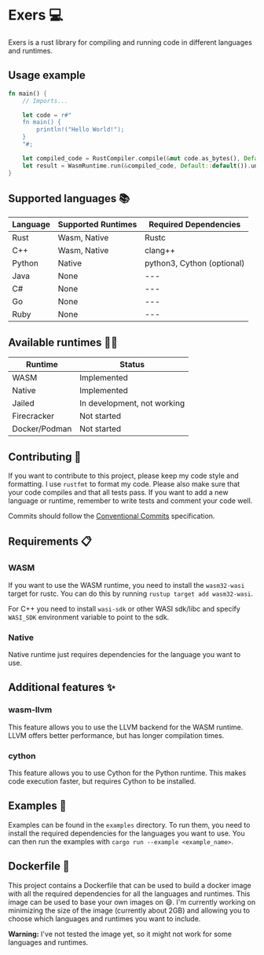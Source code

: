 # Exers :computer:

Exers is a rust library for compiling and running code in different languages and runtimes.

## Usage example

```rust
fn main() {
    // Imports...

    let code = r#"
    fn main() {
        println!("Hello World!");
    }
    "#;

    let compiled_code = RustCompiler.compile(&mut code.as_bytes(), Default::default());
    let result = WasmRuntime.run(&compiled_code, Default::default()).unwrap();
}
```

## Supported languages :books:

| Language | Supported Runtimes | Required Dependencies      |
| -------- | ------------------ | -------------------------- |
| Rust     | Wasm, Native       | Rustc                      |
| C++      | Wasm, Native       | clang++                    |
| Python   | Native             | python3, Cython (optional) |
| Java     | None               | ---                        |
| C#       | None               | ---                        |
| Go       | None               | ---                        |
| Ruby     | None               | ---                        |

## Available runtimes :running_man:

| Runtime       | Status                      |
| ------------- | --------------------------- |
| WASM          | Implemented                 |
| Native        | Implemented                 |
| Jailed        | In development, not working |
| Firecracker   | Not started                 |
| Docker/Podman | Not started                 |

## Contributing :handshake:

If you want to contribute to this project, please keep my code style and formatting. I use `rustfmt` to format my code. Please also make sure that your code compiles and that all tests pass. If you want to add a new language or runtime, remember to write tests and comment your code well.

Commits should follow the [Conventional Commits](https://www.conventionalcommits.org/en/v1.0.0/) specification.

## Requirements :clipboard:

### WASM

If you want to use the WASM runtime, you need to install the `wasm32-wasi` target for rustc. You can do this by running `rustup target add wasm32-wasi`.

For C++ you need to install `wasi-sdk` or other WASI sdk/libc and specify
`WASI_SDK` environment variable to point to the sdk.

### Native

Native runtime just requires dependencies for the language you want to use.

## Additional features :sparkles:

### wasm-llvm

This feature allows you to use the LLVM backend for the WASM runtime.
LLVM offers better performance, but has longer compilation times.

### cython

This feature allows you to use Cython for the Python runtime.
This makes code execution faster, but requires Cython to be installed.

## Examples :page_facing_up:

Examples can be found in the `examples` directory. To run them, you need to install the required dependencies for the languages you want to use. You can then run the examples with `cargo run --example <example_name>`.

## Dockerfile :whale:

This project contains a Dockerfile that can be used to build a docker image with all the required dependencies for all the languages and runtimes. This image can be used to base your own images on :smile:.
I'm currently working on minimizing the size of the image (currently about 2GB) and allowing you to choose which languages and runtimes you want to include.

**Warning:** I've not tested the image yet, so it might not work for some languages and runtimes.
